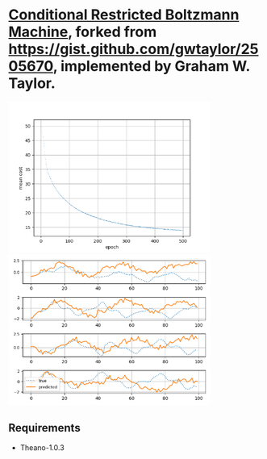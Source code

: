 # [Conditional Restricted Boltzmann Machine](https://www.cs.toronto.edu/~hinton/absps/fcrbm_icml.pdf), forked from https://gist.github.com/gwtaylor/2505670, implemented by Graham W. Taylor. 

<img src="cost.png" width="400" alt="cost" /> <img src="prediction.png" width="400" alt="predicion" />

## Requirements

- Theano-1.0.3
